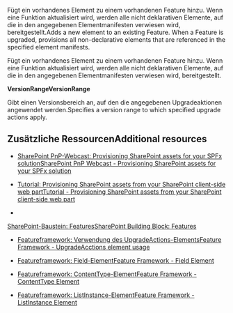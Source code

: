 <span data-ttu-id="be854-p120">Fügt ein vorhandenes Element zu einem vorhandenen Feature hinzu. Wenn eine Funktion aktualisiert wird, werden alle nicht deklarativen Elemente, auf die in den angegebenen Elementmanifesten verwiesen wird, bereitgestellt.</span><span class="sxs-lookup"><span data-stu-id="be854-p120">Adds a new element to an existing Feature. When a Feature is upgraded, provisions all non-declarative elements that are referenced in the specified element manifests.</span></span>

Fügt ein vorhandenes Element zu einem vorhandenen Feature hinzu. Wenn eine Funktion aktualisiert wird, werden alle nicht deklarativen Elemente, auf die in den angegebenen Elementmanifesten verwiesen wird, bereitgestellt.

<span data-ttu-id="be854-223">**VersionRange**</span><span class="sxs-lookup"><span data-stu-id="be854-223">**VersionRange**</span></span>

<span data-ttu-id="be854-224">Gibt einen Versionsbereich an, auf den die angegebenen Upgradeaktionen angewendet werden.</span><span class="sxs-lookup"><span data-stu-id="be854-224">Specifies a version range to which specified upgrade actions apply.</span></span>

## <a name="additional-resources"></a><span data-ttu-id="be854-225">Zusätzliche Ressourcen</span><span class="sxs-lookup"><span data-stu-id="be854-225">Additional resources</span></span>
<span data-ttu-id="be854-226"><a name="bk_addresources"> </a></span><span class="sxs-lookup"><span data-stu-id="be854-226"></span></span>

-  [<span data-ttu-id="be854-227">SharePoint PnP-Webcast: Provisioning SharePoint assets for your SPFx solution</span><span class="sxs-lookup"><span data-stu-id="be854-227">SharePoint PnP Webcast - Provisioning SharePoint assets for your SPFx solution</span></span>](https://www.youtube.com/watch?v=r-UdJhhHlEQ&list=PLR9nK3mnD-OUnJytlXlO84fQnYt50iTmS)
    
-  [<span data-ttu-id="be854-228">Tutorial: Provisioning SharePoint assets from your SharePoint client-side web part</span><span class="sxs-lookup"><span data-stu-id="be854-228">Tutorial - Provisioning SharePoint assets from your SharePoint client-side web part</span></span>](https://dev.office.com/sharepoint/docs/spfx/web-parts/get-started/provision-sp-assets-from-package)

-  <span data-ttu-id="be854-229">
  [SharePoint-Baustein: Features](https://msdn.microsoft.com/en-us/library/ee537350.aspx)</span><span class="sxs-lookup"><span data-stu-id="be854-229">[SharePoint Building Block: Features](https://msdn.microsoft.com/en-us/library/ee537350.aspx)</span></span>

-  [<span data-ttu-id="be854-230">Featureframework: Verwendung des UpgradeActions-Elements</span><span class="sxs-lookup"><span data-stu-id="be854-230">Feature Framework - UpgradeAcctions element usage</span></span>](https://msdn.microsoft.com/en-us/library/office/ee537575.aspx)

-  [<span data-ttu-id="be854-231">Featureframework: Field-Element</span><span class="sxs-lookup"><span data-stu-id="be854-231">Feature Framework - Field Element</span></span>](https://msdn.microsoft.com/en-us/library/aa979575.aspx)

-  [<span data-ttu-id="be854-232">Featureframework: ContentType-Element</span><span class="sxs-lookup"><span data-stu-id="be854-232">Feature Framework - ContentType Element</span></span>](https://msdn.microsoft.com/en-us/library/aa544268.aspx)

-  [<span data-ttu-id="be854-233">Featureframework: ListInstance-Element</span><span class="sxs-lookup"><span data-stu-id="be854-233">Feature Framework - ListInstance Element</span></span>](https://msdn.microsoft.com/en-us/library/office/ms476062.aspx)
